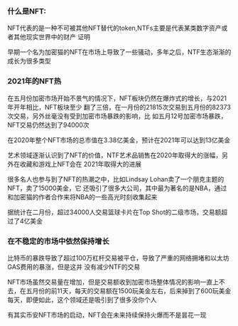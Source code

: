 ### 什么是NFT:

NFT代表的是一种不可被其他NFT替代的token,NTFs主要是代表某类数字资产或者其他现实世界中的财产
证明

早期一个名为加密猫的NFT在市场上导致了一些骚动，多年之后，NTF生态渐渐的成长为很多类型

### 2021年的NFT热

在五月份加密市场开始不景气的情况下，NFT板块仍然在爆炸式的增长，与2021年开年相比，NFT板块至少
翻了三倍，在一月份的21815次交易到五月份的82373次交易，另外丝毫没有受到加密市场暴跌的影响，比
如五月12号加密市场暴跌，NFT交易仍然达到了94000次

在2020年整个NFT市场的总市值在3.38亿美金，预计在2021年可以达到13亿美金

艺术领域逐渐认识到了NFT的价值，NTF艺术品销售在2020年取得大的涨幅，另外在收藏和游戏上NFT会在
2021年取得大的进展

很多名人也参与到了NFT的热潮之中，比如Lindsay Lohan卖了一个朋克主题的NFT，卖了15000美金，它
还吸引了很多大公司，其中最为著名的是NBA，通过和加密猫的作者合作来将NBA的一些高光时刻收集起来

据统计在二月份，超过34000人交易篮球卡片在Top Shot的二级市场，交易额超过了4亿美金

### 在不稳定的市场中依然保持增长

比特币的暴跌导致了超过100万杠杆交易被平仓，导致了严重的网络拥堵和以太坊GAS费用的暴涨，但是这并
没有减少NTF的交易

NFT市场虽然交易量在增加，但是交易额收到加密市场整体情况的影响一直上不去，在五月份的前11天，每天的交易额在1500玩美金左右，后来掉到了600玩美金每天，即便如此，这个领域还是吸引到了很多没你个人

有其实币安NFT市场的启动，NFT会在未来持续保持火爆而不是昙花一现
